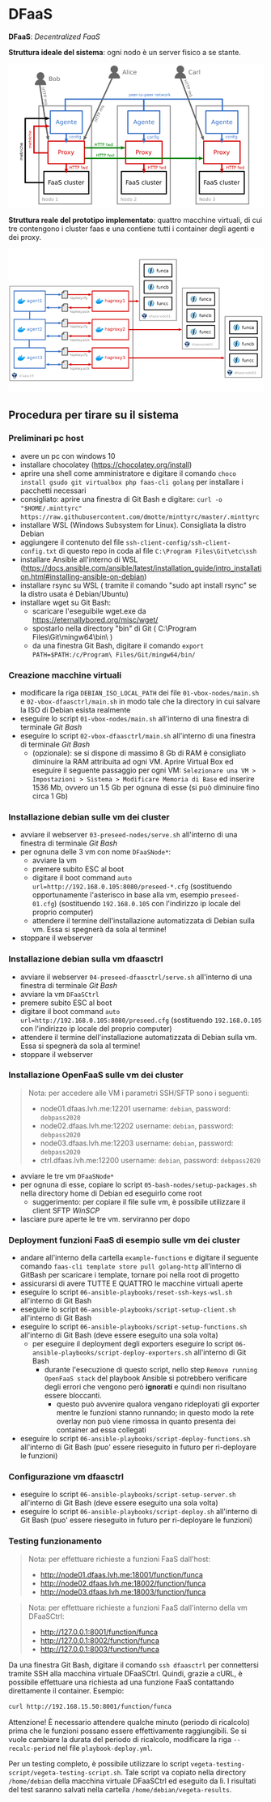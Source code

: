 # DFaaS

**DFaaS**: *Decentralized FaaS*

**Struttura ideale del sistema**: ogni nodo è un server fisico a se stante.

![](images/architecture.png)

**Struttura reale del prototipo implementato**: quattro macchine virtuali, di cui tre contengono i cluster faas e una contiene tutti i container degli agenti e dei proxy.

![](images/prototype.png)

## Procedura per tirare su il sistema

### Preliminari pc host

- avere un pc con windows 10
- installare chocolatey (https://chocolatey.org/install)
- aprire una shell come amministratore e digitare il comando `choco install gsudo git virtualbox php faas-cli golang` per installare i pacchetti necessari
- consigliato: aprire una finestra di Git Bash e digitare: `curl -o "$HOME/.minttyrc" https://raw.githubusercontent.com/dmotte/minttyrc/master/.minttyrc`
- installare WSL (Windows Subsystem for Linux). Consigliata la distro Debian
- aggiungere il contenuto del file `ssh-client-config/ssh-client-config.txt` di questo repo in coda al file `C:\Program Files\Git\etc\ssh`
- installare Ansible all'interno di WSL (https://docs.ansible.com/ansible/latest/installation_guide/intro_installation.html#installing-ansible-on-debian)
- installare rsync su WSL ( tramite il comando "sudo apt install rsync" se la distro usata é Debian/Ubuntu)
- installare wget su Git Bash:
  - scaricare l'eseguibile wget.exe da https://eternallybored.org/misc/wget/
  - spostarlo nella directory "bin" di Git ( C:\Program Files\Git\mingw64\bin\ )
  - da una finestra Git Bash, digitare il comando `export PATH=$PATH:/c/Program\ Files/Git/mingw64/bin/`

### Creazione macchine virtuali

- modificare la riga `DEBIAN_ISO_LOCAL_PATH` dei file `01-vbox-nodes/main.sh` e `02-vbox-dfaasctrl/main.sh` in modo tale che la directory in cui salvare la ISO di Debian esista realmente
- eseguire lo script `01-vbox-nodes/main.sh` all'interno di una finestra di terminale *Git Bash*
- eseguire lo script `02-vbox-dfaasctrl/main.sh` all'interno di una finestra di terminale *Git Bash*
  - (opzionale): se si dispone di massimo 8 Gb di RAM è consigliato diminuire la RAM attribuita ad ogni VM. Aprire Virtual Box ed eseguire il seguente passaggio per ogni VM: `Selezionare una VM > Impostazioni > Sistema > Modificare Memoria di Base` ed inserire 1536 Mb, ovvero un 1.5 Gb per ognuna di esse (si può diminuire fino circa 1 Gb) 

### Installazione debian sulle vm dei cluster

- avviare il webserver `03-preseed-nodes/serve.sh` all'interno di una finestra di terminale *Git Bash*
- per ognuna delle 3 vm con nome `DFaaSNode*`:
  - avviare la vm
  - premere subito ESC al boot
  - digitare il boot command `auto url=http://192.168.0.105:8080/preseed-*.cfg` (sostituendo opportunamente l'asterisco in base alla vm, esempio `preseed-01.cfg`) (sostituendo `192.168.0.105` con l'indirizzo ip locale del proprio computer)
  - attendere il termine dell'installazione automatizzata di Debian sulla vm. Essa si spegnerà da sola al termine!
- stoppare il webserver

### Installazione debian sulla vm dfaasctrl

- avviare il webserver `04-preseed-dfaasctrl/serve.sh` all'interno di una finestra di terminale *Git Bash*
- avviare la vm `DFaaSCtrl`
- premere subito ESC al boot
- digitare il boot command `auto url=http://192.168.0.105:8080/preseed.cfg` (sostituendo `192.168.0.105` con l'indirizzo ip locale del proprio computer)
- attendere il termine dell'installazione automatizzata di Debian sulla vm. Essa si spegnerà da sola al termine!
- stoppare il webserver

### Installazione OpenFaaS sulle vm dei cluster

> Nota: per accedere alle VM i parametri SSH/SFTP sono i seguenti:
> - node01.dfaas.lvh.me:12201 username: `debian`, password: `debpass2020`
> - node02.dfaas.lvh.me:12202 username: `debian`, password: `debpass2020`
> - node03.dfaas.lvh.me:12203 username: `debian`, password: `debpass2020`
> - ctrl.dfaas.lvh.me:12200 username: `debian`, password: `debpass2020`

- avviare le tre vm `DFaaSNode*`
- per ognuna di esse, copiare lo script `05-bash-nodes/setup-packages.sh` nella directory home di Debian ed eseguirlo come root
  - suggerimento: per copiare il file sulle vm, è possibile utilizzare il client SFTP *WinSCP*
- lasciare pure aperte le tre vm. serviranno per dopo

### Deployment funzioni FaaS di esempio sulle vm dei cluster
- andare all'interno della cartella `example-functions` e digitare il seguente comando `faas-cli template store pull golang-http` all'interno di GitBash per scaricare i template, tornare poi nella root di progetto
- assicurarsi di avere TUTTE E QUATTRO le macchine virtuali aperte
- eseguire lo script `06-ansible-playbooks/reset-ssh-keys-wsl.sh` all'interno di Git Bash
- eseguire lo script `06-ansible-playbooks/script-setup-client.sh` all'interno di Git Bash
- eseguire lo script `06-ansible-playbooks/script-setup-functions.sh` all'interno di Git Bash (deve essere eseguito una sola volta)
  - per eseguire il deployment degli exporters eseguire lo script `06-ansible-playbooks/script-deploy-exporters.sh` all'interno di Git Bash
    - durante l'esecuzione di questo script, nello step `Remove running OpenFaaS stack` del playbook Ansible si potrebbero verificare degli errori che vengono però **ignorati** e quindi non risultano essere bloccanti.
      - questo può avvenire qualora vengano rideployati gli exporter mentre le funzioni stanno runnando; in questo modo la rete overlay non può viene rimossa in quanto presenta dei container ad essa collegati
- eseguire lo script `06-ansible-playbooks/script-deploy-functions.sh` all'interno di Git Bash (puo' essere rieseguito in futuro per ri-deployare le funzioni)

### Configurazione vm dfaasctrl

- eseguire lo script `06-ansible-playbooks/script-setup-server.sh` all'interno di Git Bash (deve essere eseguito una sola volta)
- eseguire lo script `06-ansible-playbooks/script-deploy.sh` all'interno di Git Bash (puo' essere rieseguito in futuro per ri-deployare le funzioni)

### Testing funzionamento

> Nota: per effettuare richieste a funzioni FaaS dall'host:
> - http://node01.dfaas.lvh.me:18001/function/funca
> - http://node02.dfaas.lvh.me:18002/function/funca
> - http://node03.dfaas.lvh.me:18003/function/funca

> Nota: per effettuare richieste a funzioni FaaS dall'interno della vm DFaaSCtrl:
> - http://127.0.0.1:8001/function/funca
> - http://127.0.0.1:8002/function/funca
> - http://127.0.0.1:8003/function/funca

Da una finestra Git Bash, digitare il comando `ssh dfaasctrl` per connettersi tramite SSH alla macchina virtuale DFaaSCtrl. Quindi, grazie a cURL, è possibile effettuare una richiesta ad una funzione FaaS contattando direttamente il container. Esempio:

```bash
curl http://192.168.15.50:8001/function/funca
```

Attenzione! &Egrave; necessario attendere qualche minuto (periodo di ricalcolo) prima che le funzioni possano essere effettivamente raggiungibili. Se si vuole cambiare la durata del periodo di ricalcolo, modificare la riga `--recalc-period` nel file `playbook-deploy.yml`.

Per un testing completo, è possibile utilizzare lo script `vegeta-testing-script/vegeta-testing-script.sh`. Tale script va copiato nella directory `/home/debian` della macchina virtuale DFaaSCtrl ed eseguito da lì. I risultati del test saranno salvati nella cartella `/home/debian/vegeta-results`.
